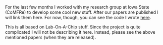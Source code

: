 For the last few months I worked with my research group at Iowa State (CoMFRe) to develop some cool new stuff. After our papers are published I will link them here. For now, though, you can see the code I wrote [here](https://bitbucket.org/baskargroup/flowsculptga).

This is all based on Lab-On-A-Chip stuff. Since the project is quite complicated I will not be describing it here. Instead, please see the above mentioned papers (when they are released).
